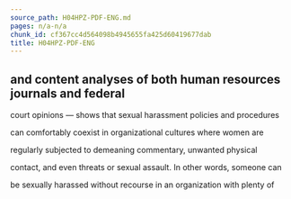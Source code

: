 ```yaml
---
source_path: H04HPZ-PDF-ENG.md
pages: n/a-n/a
chunk_id: cf367cc4d564098b4945655fa425d60419677dab
title: H04HPZ-PDF-ENG
---
```

## and content analyses of both human resources journals and federal

court opinions — shows that sexual harassment policies and procedures

can comfortably coexist in organizational cultures where women are

regularly subjected to demeaning commentary, unwanted physical

contact, and even threats or sexual assault. In other words, someone can

be sexually harassed without recourse in an organization with plenty of
